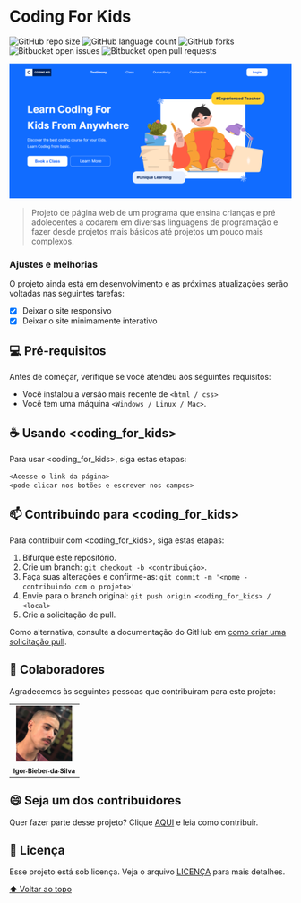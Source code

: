 # Coding For Kids

<!---Esses são exemplos. Veja https://shields.io para outras pessoas ou para personalizar este conjunto de escudos. Você pode querer incluir dependências, status do projeto e informações de licença aqui--->

![GitHub repo size](https://img.shields.io/github/repo-size/iuricode/README-template?style=for-the-badge)
![GitHub language count](https://img.shields.io/github/languages/count/iuricode/README-template?style=for-the-badge)
![GitHub forks](https://img.shields.io/github/forks/iuricode/README-template?style=for-the-badge)
![Bitbucket open issues](https://img.shields.io/bitbucket/issues/iuricode/README-template?style=for-the-badge)
![Bitbucket open pull requests](https://img.shields.io/bitbucket/pr-raw/iuricode/README-template?style=for-the-badge)

<img src="./.github/capa.png" alt="exemplo imagem">

> Projeto de página web de um programa que ensina crianças e pré adolecentes a codarem em diversas linguagens de programação e fazer desde projetos mais básicos até projetos um pouco mais complexos.

### Ajustes e melhorias

O projeto ainda está em desenvolvimento e as próximas atualizações serão voltadas nas seguintes tarefas:

- [x] Deixar o site responsivo
- [x] Deixar o site minimamente interativo

## 💻 Pré-requisitos

Antes de começar, verifique se você atendeu aos seguintes requisitos:
<!---Estes são apenas requisitos de exemplo. Adicionar, duplicar ou remover conforme necessário--->
* Você instalou a versão mais recente de `<html / css>`
* Você tem uma máquina `<Windows / Linux / Mac>`.


## ☕ Usando <coding_for_kids>

Para usar <coding_for_kids>, siga estas etapas:

```
<Acesse o link da página>
<pode clicar nos botões e escrever nos campos>
```

## 📫 Contribuindo para <coding_for_kids>
<!---Se o seu README for longo ou se você tiver algum processo ou etapas específicas que deseja que os contribuidores sigam, considere a criação de um arquivo CONTRIBUTING.md separado--->
Para contribuir com <coding_for_kids>, siga estas etapas:

1. Bifurque este repositório.
2. Crie um branch: `git checkout -b <contribuição>`.
3. Faça suas alterações e confirme-as: `git commit -m '<nome - contribuindo com o projeto>'`
4. Envie para o branch original: `git push origin <coding_for_kids> / <local>`
5. Crie a solicitação de pull.

Como alternativa, consulte a documentação do GitHub em [como criar uma solicitação pull](https://help.github.com/en/github/collaborating-with-issues-and-pull-requests/creating-a-pull-request).

## 🤝 Colaboradores

Agradecemos às seguintes pessoas que contribuíram para este projeto:

<table>
  <tr>
    <td align="center">
      <a href="#">
        <img src="./.github/foto-perfil.jpg" width="100px;" alt="Foto do Igor Silva"/><br>
        <sub>
          <b>Igor Bieber da Silva</b>
        </sub>
      </a>
    </td>
    
</table>


## 😄 Seja um dos contribuidores<br>

Quer fazer parte desse projeto? Clique [AQUI](CONTRIBUTING.md) e leia como contribuir.

## 📝 Licença

Esse projeto está sob licença. Veja o arquivo [LICENÇA](LICENSE.md) para mais detalhes.

[⬆ Voltar ao topo](#nome-do-projeto)<br>
